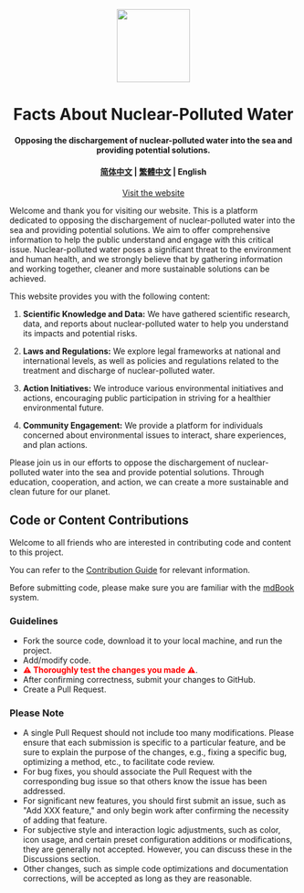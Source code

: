 <p align="center">
    <a href="https://Nuc.PJ568.eu.org"><img height="128" src='https://Nuc.PJ568.eu.org/zh-Hans-CN/favicon.svg'/></a>
</p>
<h1 align="center">
    Facts About Nuclear-Polluted Water
</h1>
<h4 align="center">
    Opposing the dischargement of nuclear-polluted water into the sea and providing potential solutions.
</h4>
<h4 align="center">
    <a href="README.md">简体中文</a> |
    <a href="README_zh-Hant-CN.md"> 繁體中文</a> |
     English
</h4>

<p align="center"><a href="https://Nuc.PJ568.eu.org">Visit the website</a></p>

Welcome and thank you for visiting our website. This is a platform dedicated to opposing the dischargement of nuclear-polluted water into the sea and providing potential solutions. We aim to offer comprehensive information to help the public understand and engage with this critical issue. Nuclear-polluted water poses a significant threat to the environment and human health, and we strongly believe that by gathering information and working together, cleaner and more sustainable solutions can be achieved.

This website provides you with the following content:

1. **Scientific Knowledge and Data:** We have gathered scientific research, data, and reports about nuclear-polluted water to help you understand its impacts and potential risks.

2. **Laws and Regulations:** We explore legal frameworks at national and international levels, as well as policies and regulations related to the treatment and discharge of nuclear-polluted water.

3. **Action Initiatives:** We introduce various environmental initiatives and actions, encouraging public participation in striving for a healthier environmental future.

4. **Community Engagement:** We provide a platform for individuals concerned about environmental issues to interact, share experiences, and plan actions.

Please join us in our efforts to oppose the dischargement of nuclear-polluted water into the sea and provide potential solutions. Through education, cooperation, and action, we can create a more sustainable and clean future for our planet.

## Code or Content Contributions

Welcome to all friends who are interested in contributing code and content to this project.

You can refer to the [Contribution Guide](https://Nuc.PJ568.eu.org/zh-Hans-CN/Contribute/?language=english) for relevant information.

Before submitting code, please make sure you are familiar with the [mdBook](https://rust-lang.github.io/mdBook/) system.

### Guidelines

* Fork the source code, download it to your local machine, and run the project.
* Add/modify code.
* <b style="color:red">⚠️ Thoroughly test the changes you made ⚠️</b>.
* After confirming correctness, submit your changes to GitHub.
* Create a Pull Request.

### Please Note

* A single Pull Request should not include too many modifications. Please ensure that each submission is specific to a particular feature, and be sure to explain the purpose of the changes, e.g., fixing a specific bug, optimizing a method, etc., to facilitate code review.
* For bug fixes, you should associate the Pull Request with the corresponding bug issue so that others know the issue has been addressed.
* For significant new features, you should first submit an issue, such as "Add XXX feature," and only begin work after confirming the necessity of adding that feature.
* For subjective style and interaction logic adjustments, such as color, icon usage, and certain preset configuration additions or modifications, they are generally not accepted. However, you can discuss these in the Discussions section.
* Other changes, such as simple code optimizations and documentation corrections, will be accepted as long as they are reasonable.